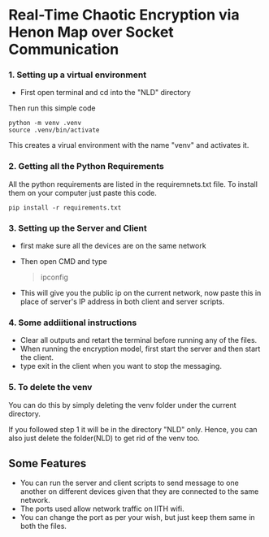 # Real-Time Chaotic Encryption via Henon Map over Socket Communication

### 1. Setting up a virtual environment 
* First open terminal and cd into the "NLD" directory
  
Then run this simple code

    python -m venv .venv
    source .venv/bin/activate

This creates a virual environment with the name "venv" and activates it.

### 2. Getting all the Python Requirements
All the python requirements are listed in the requiremnets.txt file. To install them on your computer just paste this code.

    pip install -r requirements.txt

### 3. Setting up the Server and Client
* first make sure all the devices are on the same network
* Then open CMD and type 

    > ipconfig

* This will give you the public ip on the current network, now paste this in place of server's IP address in both client and server scripts.
### 4. Some addiitional instructions
*  Clear all outputs and retart the terminal before running any of the files.
*  When running the encryption model, first start the server and then start the client.
*  type exit in the client when you want to stop the messaging.

### 5. To delete the venv
You can do this by simply deleting the venv folder under the current directory. 

If you followed step 1 it will be in the directory "NLD" only. Hence, you can also just delete the folder(NLD) to get rid of the venv too.

## Some Features 
*  You can run the server and client scripts to send message to one another on different devices given that they are connected to the same network.
*  The ports used allow network traffic on IITH wifi. 
*  You can change the port as per your wish, but just keep them same in both the files.
